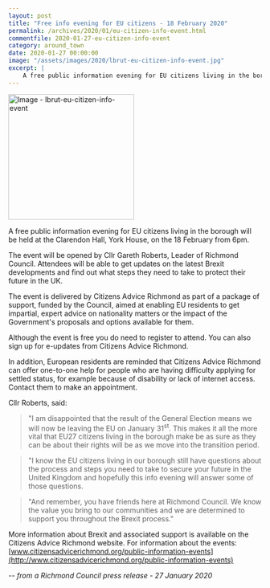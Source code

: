 ```yaml
---
layout: post
title: "Free info evening for EU citizens - 18 February 2020"
permalink: /archives/2020/01/eu-citizen-info-event.html
commentfile: 2020-01-27-eu-citizen-info-event
category: around_town
date: 2020-01-27 00:00:00
image: "/assets/images/2020/lbrut-eu-citizen-info-event.jpg"
excerpt: |
    A free public information evening for EU citizens living in the borough will be held at the Clarendon Hall, York House, on the 18 February from 6pm.
---
```

<a href="/assets/images/2020/lbrut-eu-citizen-info-event.jpg" title="Click for a larger image"><img src="/assets/images/2020/lbrut-eu-citizen-info-event-thumb.jpg" width="250" alt="Image - lbrut-eu-citizen-info-event"  class="photo right"/></a>

A free public information evening for EU citizens living in the borough will be held at the Clarendon Hall, York House, on the 18 February from 6pm.

The event will be opened by Cllr Gareth Roberts, Leader of Richmond Council. Attendees will be able to get updates on the latest Brexit developments and find out what steps they need to take to protect their future in the UK.

The event is delivered by Citizens Advice Richmond as part of a package of support, funded by the Council, aimed at enabling EU residents to get impartial, expert advice on nationality matters or the impact of the Government's proposals and options available for them.

Although the event is free you do need to register to attend. You can also sign up for e-updates from Citizens Advice Richmond.

In addition, European residents are reminded that Citizens Advice Richmond can offer one-to-one help for people who are having difficulty applying for settled status, for example because of disability or lack of internet access. Contact them to make an appointment.

Cllr Roberts, said:

> "I am disappointed that the result of the General Election means we will now be leaving the EU on January 31<sup>st</sup>. This makes it all the more vital that EU27 citizens living in the borough make be as sure as they can be about their rights will be as we move into the transition period.

> "I know the EU citizens living in our borough still have questions about the process and steps you need to take to secure your future in the United Kingdom and hopefully this info evening will answer some of those questions.

> "And remember, you have friends here at Richmond Council. We know the value you bring to our communities and we are determined to support you throughout the Brexit process."

More information about Brexit and associated support is available on the Citizens Advice Richmond website. For information about the events: [www.citizensadvicerichmond.org/public-information-events](http://www.citizensadvicerichmond.org/public-information-events)


<cite>-- from a Richmond Council press release - 27 January 2020</cite>
